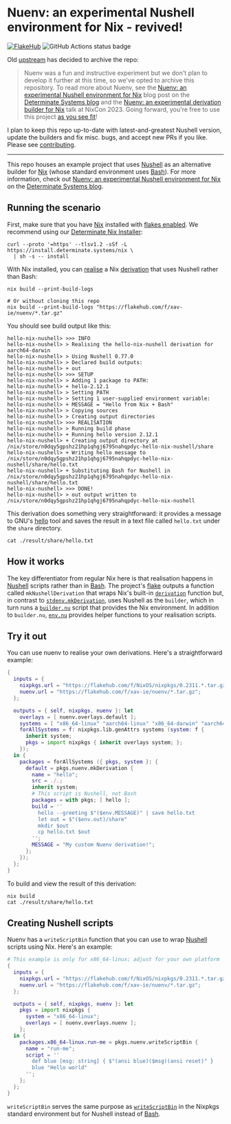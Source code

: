 # Nuenv: an experimental Nushell environment for Nix - revived!

[![FlakeHub](https://img.shields.io/endpoint?url=https://flakehub.com/f/xav-ie/nuenv/badge)](https://flakehub.com/flake/xav-ie/nuenv)
![GitHub Actions status badge](https://github.com/xav-ie/nuenv/actions/workflows/ci.yml/badge.svg?branch=main)

Old [upstream] has decided to archive the repo:

> Nuenv was a fun and instructive experiment but we don't plan to develop it further at this time,
> so we've opted to archive this repository.
> To read more about Nuenv, see the [Nuenv: an experimental Nushell environment for Nix][post] blog
> post on the [Determinate Systems blog][blog] and the [Nuenv: an experimental derivation builder
> for Nix][talk] talk at NixCon 2023.
> Going forward, you're free to use this project [as you see fit](./LICENSE)!

I plan to keep this repo up-to-date with latest-and-greatest Nushell version, update the builders
and fix misc. bugs, and accept new PRs if you like. Please see [contributing].

---

This repo houses an example project that uses [Nushell] as an alternative builder for [Nix] (whose standard environment uses [Bash]).
For more information, check out [Nuenv: an experimental Nushell environment for Nix][post] on the [Determinate Systems blog][blog].

## Running the scenario

First, make sure that you have [Nix] installed with [flakes enabled][flake].
We recommend using our [Determinate Nix Installer][dni]:

```shell
curl --proto '=https' --tlsv1.2 -sSf -L https://install.determinate.systems/nix \
  | sh -s -- install
```

With Nix installed, you can [realise] a Nix [derivation] that uses Nushell rather than Bash:

```shell
nix build --print-build-logs

# Or without cloning this repo
nix build --print-build-logs "https://flakehub.com/f/xav-ie/nuenv/*.tar.gz"
```

You should see build output like this:

```shell
hello-nix-nushell> >>> INFO
hello-nix-nushell> > Realising the hello-nix-nushell derivation for aarch64-darwin
hello-nix-nushell> > Using Nushell 0.77.0
hello-nix-nushell> > Declared build outputs:
hello-nix-nushell> + out
hello-nix-nushell> >>> SETUP
hello-nix-nushell> > Adding 1 package to PATH:
hello-nix-nushell> + hello-2.12.1
hello-nix-nushell> > Setting PATH
hello-nix-nushell> > Setting 1 user-supplied environment variable:
hello-nix-nushell> + MESSAGE = "Hello from Nix + Bash"
hello-nix-nushell> > Copying sources
hello-nix-nushell> > Creating output directories
hello-nix-nushell> >>> REALISATION
hello-nix-nushell> > Running build phase
hello-nix-nushell> + Running hello version 2.12.1
hello-nix-nushell> + Creating output directory at /nix/store/n0dqy5gpshz21hp1qhgj6795nahqpdyc-hello-nix-nushell/share
hello-nix-nushell> + Writing hello message to /nix/store/n0dqy5gpshz21hp1qhgj6795nahqpdyc-hello-nix-nushell/share/hello.txt
hello-nix-nushell> + Substituting Bash for Nushell in /nix/store/n0dqy5gpshz21hp1qhgj6795nahqpdyc-hello-nix-nushell/share/hello.txt
hello-nix-nushell> >>> DONE!
hello-nix-nushell> > out output written to /nix/store/n0dqy5gpshz21hp1qhgj6795nahqpdyc-hello-nix-nushell
```

This derivation does something very straightforward: it provides a message to GNU's [hello] tool and saves the result in a text file called `hello.txt` under the `share` directory.

```shell
cat ./result/share/hello.txt
```

## How it works

The key differentiator from regular Nix here is that realisation happens in [Nushell] scripts rather than in [Bash].
The project's [flake] outputs a function called `mkNushellDerivation` that wraps Nix's built-in [`derivation`][derivation] function but, in contrast to [`stdenv.mkDerivation`][stdenv], uses Nushell as the `builder`, which in turn runs a [`builder.nu`](./nuenv/builder.nu) script that provides the Nix environment.
In addition to `builder.nu`, [`env.nu`](./nuenv/env.nu) provides helper functions to your realisation scripts.

## Try it out

You can use nuenv to realise your own derivations.
Here's a straightforward example:

```nix
{
  inputs = {
    nixpkgs.url = "https://flakehub.com/f/NixOS/nixpkgs/0.2311.*.tar.gz";
    nuenv.url = "https://flakehub.com/f/xav-ie/nuenv/*.tar.gz";
  };

  outputs = { self, nixpkgs, nuenv }: let
    overlays = [ nuenv.overlays.default ];
    systems = [ "x86_64-linux" "aarch64-linux" "x86_64-darwin" "aarch64-darwin" ];
    forAllSystems = f: nixpkgs.lib.genAttrs systems (system: f {
      inherit system;
      pkgs = import nixpkgs { inherit overlays system; };
    });
  in {
    packages = forAllSystems ({ pkgs, system }: {
      default = pkgs.nuenv.mkDerivation {
        name = "hello";
        src = ./.;
        inherit system;
        # This script is Nushell, not Bash
        packages = with pkgs; [ hello ];
        build = ''
          hello --greeting $"($env.MESSAGE)" | save hello.txt
          let out = $"($env.out)/share"
          mkdir $out
          cp hello.txt $out
        '';
        MESSAGE = "My custom Nuenv derivation!";
      };
    });
  };
}
```

To build and view the result of this derivation:

```shell
nix build
cat ./result/share/hello.txt
```

## Creating Nushell scripts

Nuenv has a `writeScriptBin` function that you can use to wrap [Nushell] scripts using Nix.
Here's an example:

```nix
# This example is only for x86_64-linux; adjust for your own platform
{
  inputs = {
    nixpkgs.url = "https://flakehub.com/f/NixOS/nixpkgs/0.2311.*.tar.gz";
    nuenv.url = "https://flakehub.com/f/xav-ie/nuenv/*.tar.gz";
  };

  outputs = { self, nixpkgs, nuenv }: let
    pkgs = import nixpkgs {
      system = "x86_64-linux";
      overlays = [ nuenv.overlays.nuenv ];
    };
  in {
    packages.x86_64-linux.run-me = pkgs.nuenv.writeScriptBin {
      name = "run-me";
      script = ''
        def blue [msg: string] { $"(ansi blue)($msg)(ansi reset)" }
        blue "Hello world"
      '';
    };
  };
}
```

`writeScriptBin` serves the same purpose as [`writeScriptBin`][writescriptbin] in the Nixpkgs standard environment but for Nushell instead of [Bash].

[bash]: https://gnu.org/software/bash
[blog]: https://determinate.systems/posts
[contributing]: ./CONTRIBUTING.md
[derivation]: https://zero-to-nix.com/concepts/derivations
[dni]: https://github.com/DeterminateSystems/nix-installer
[flake]: https://zero-to-nix.com/concepts/flakes
[hello]: https://gnu.org/software/hello
[nix]: https://nixos.org
[nushell]: https://nushell.sh
[post]: https://determinate.systems/posts/nuenv
[realise]: https://zero-to-nix.com/concepts/realisation
[stdenv]: https://ryantm.github.io/nixpkgs/stdenv/stdenv
[talk]: https://www.youtube.com/watch?v=QwElUltNsq0
[upstream]: https://github.com/DeterminateSystems/nuenv
[writescriptbin]: https://ryantm.github.io/nixpkgs/builders/trivial-builders/#trivial-builder-writeText
